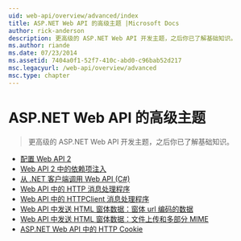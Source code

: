 ```yaml
---
uid: web-api/overview/advanced/index
title: ASP.NET Web API 的高级主题 |Microsoft Docs
author: rick-anderson
description: 更高级的 ASP.NET Web API 开发主题，之后你已了解基础知识。
ms.author: riande
ms.date: 07/23/2014
ms.assetid: 7404a0f1-52f7-410c-abd0-c96bab52d217
msc.legacyurl: /web-api/overview/advanced
msc.type: chapter
---
```

<a name="advanced-topics-for-aspnet-web-api"></a>ASP.NET Web API 的高级主题
====================
> 更高级的 ASP.NET Web API 开发主题，之后你已了解基础知识。


- [配置 Web API 2](configuring-aspnet-web-api.md)
- [Web API 2 中的依赖项注入](dependency-injection.md)
- [从 .NET 客户端调用 Web API (C#)](calling-a-web-api-from-a-net-client.md)
- [Web API 中的 HTTP 消息处理程序](http-message-handlers.md)
- [Web API 中的 HTTPClient 消息处理程序](httpclient-message-handlers.md)
- [Web API 中发送 HTML 窗体数据：窗体 url 编码的数据](sending-html-form-data-part-1.md)
- [Web API 中发送 HTML 窗体数据：文件上传和多部分 MIME](sending-html-form-data-part-2.md)
- [ASP.NET Web API 中的 HTTP Cookie](http-cookies.md)
